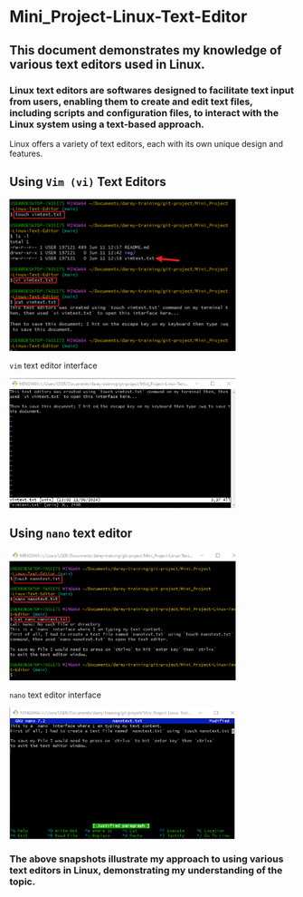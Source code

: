 # Mini_Project-Linux-Text-Editor

## This document demonstrates my knowledge of various text editors used in Linux.

### Linux text editors are softwares designed to facilitate text input from users, enabling them to create and edit text files, including scripts and configuration files, to interact with the Linux system using a text-based approach.

Linux offers a variety of text editors, each with its own unique design and features.

## Using `Vim (vi)` Text Editors

![](./img/1.opentexteditor.png)

`vim` text editor interface

![](./img/4.vintexteditor.png)

## Using  `nano` text editor

![](./img/3.nanocommands.png)

`nano` text editor interface

![](./img/2.nanotexteditor.png)


### The above snapshots illustrate my approach to using various text editors in Linux, demonstrating my understanding of the topic.

